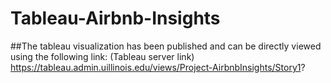 # Tableau-Airbnb-Insights
##The tableau visualization has been published and can be directly viewed using the following link: (Tableau server link) https://tableau.admin.uillinois.edu/views/Project-AirbnbInsights/Story1?
